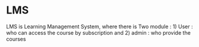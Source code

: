 # LMS
LMS is Learning Management System, where there is Two module : 1) User : who can access the course by subscription and 2) admin : who provide the courses

